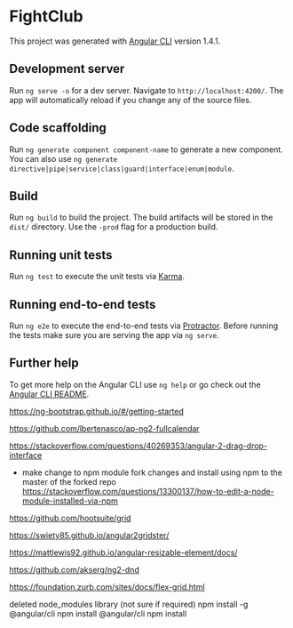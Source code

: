 # FightClub

This project was generated with [Angular CLI](https://github.com/angular/angular-cli) version 1.4.1.

## Development server

Run `ng serve -o` for a dev server. Navigate to `http://localhost:4200/`. The app will automatically reload if you change any of the source files.

## Code scaffolding

Run `ng generate component component-name` to generate a new component. You can also use `ng generate directive|pipe|service|class|guard|interface|enum|module`.

## Build

Run `ng build` to build the project. The build artifacts will be stored in the `dist/` directory. Use the `-prod` flag for a production build.

## Running unit tests

Run `ng test` to execute the unit tests via [Karma](https://karma-runner.github.io).

## Running end-to-end tests

Run `ng e2e` to execute the end-to-end tests via [Protractor](http://www.protractortest.org/).
Before running the tests make sure you are serving the app via `ng serve`.

## Further help

To get more help on the Angular CLI use `ng help` or go check out the [Angular CLI README](https://github.com/angular/angular-cli/blob/master/README.md).

https://ng-bootstrap.github.io/#/getting-started

https://github.com/lbertenasco/ap-ng2-fullcalendar

https://stackoverflow.com/questions/40269353/angular-2-drag-drop-interface

- make change to npm module fork changes and install using npm to the master of the forked repo
https://stackoverflow.com/questions/13300137/how-to-edit-a-node-module-installed-via-npm


https://github.com/hootsuite/grid

https://swiety85.github.io/angular2gridster/

https://mattlewis92.github.io/angular-resizable-element/docs/

https://github.com/akserg/ng2-dnd

https://foundation.zurb.com/sites/docs/flex-grid.html

deleted node_modules library (not sure if required)
npm install -g @angular/cli
npm install @angular/cli
npm install
